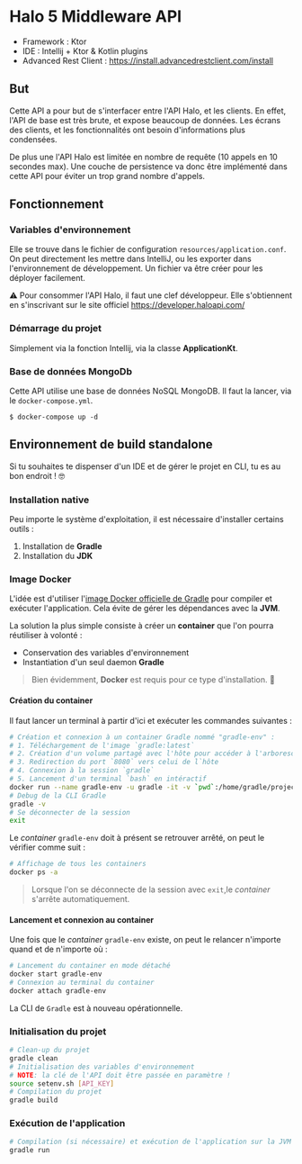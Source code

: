 # Halo 5 Middleware API

- Framework : Ktor
- IDE : Intellij + Ktor & Kotlin plugins
- Advanced Rest Client : https://install.advancedrestclient.com/install

## But

Cette API a pour but de s'interfacer entre l'API Halo, et les clients. En effet, l'API de base est très brute, et expose
beaucoup de données. Les écrans des clients, et les fonctionnalités ont besoin d'informations plus condensées.

De plus une l'API Halo est limitée en nombre de requête (10 appels en 10 secondes max).
Une couche de persistence va donc être implémenté dans cette API pour éviter un trop grand nombre d'appels.

## Fonctionnement

### Variables d'environnement

Elle se trouve dans le fichier de configuration `resources/application.conf`.
On peut directement les mettre dans IntelliJ, ou les exporter dans l'environnement de développement.
Un fichier va être créer pour les déployer facilement.

⚠️ Pour consommer l'API Halo, il faut une clef développeur. Elle s'obtiennent en s'inscrivant sur le site officiel <https://developer.haloapi.com/>


### Démarrage du projet

Simplement via la fonction Intellij, via la classe **ApplicationKt**.


### Base de données MongoDb

Cette API utilise une base de données NoSQL MongoDB. Il faut la lancer, via le `docker-compose.yml`.

```terminal
$ docker-compose up -d
```

## Environnement de build standalone

Si tu souhaites te dispenser d'un IDE et de gérer le projet en CLI, tu es au bon endroit ! 🤓

### Installation native

Peu importe le système d'exploitation, il est nécessaire d'installer certains outils :

1. Installation de **Gradle**
2. Installation du **JDK**

### Image Docker

L'idée est d'utiliser l'[image Docker officielle de Gradle](https://hub.docker.com/_/gradle) pour compiler et exécuter l'application.
Cela évite de gérer les dépendances avec la **JVM**.

La solution la plus simple consiste à créer un **container** que l'on pourra réutiliser à volonté :

* Conservation des variables d'environnement
* Instantiation d'un seul daemon **Gradle**

> Bien évidemment, **Docker** est requis pour ce type d'installation. 🤠

#### Création du container

Il faut lancer un terminal à partir d'ici et exécuter les commandes suivantes :

```bash
# Création et connexion à un container Gradle nommé "gradle-env" :
# 1. Téléchargement de l'image `gradle:latest`
# 2. Création d'un volume partagé avec l'hôte pour accéder à l'arborescence du projet
# 3. Redirection du port `8080` vers celui de l`hôte
# 4. Connexion à la session `gradle`
# 5. Lancement d'un terminal `bash` en intéractif
docker run --name gradle-env -u gradle -it -v `pwd`:/home/gradle/project -w /home/gradle/project -p 8080:8080 gradle bash
# Debug de la CLI Gradle
gradle -v
# Se déconnecter de la session
exit
```

Le *container* `gradle-env` doit à présent se retrouver arrêté, on peut le vérifier comme suit :

```bash
# Affichage de tous les containers
docker ps -a
```

> Lorsque l'on se déconnecte de la session avec `exit`,le *container* s'arrête automatiquement.

#### Lancement et connexion au container

Une fois que le *container* `gradle-env` existe, on peut le relancer n'importe quand et de n'importe où :

```bash
# Lancement du container en mode détaché
docker start gradle-env
# Connexion au terminal du container
docker attach gradle-env
```

La CLI de `Gradle` est à nouveau opérationnelle.

### Initialisation du projet

```bash
# Clean-up du projet
gradle clean
# Initialisation des variables d'environnement
# NOTE: la clé de l'API doit être passée en paramètre !
source setenv.sh [API_KEY]
# Compilation du projet
gradle build
```

### Exécution de l'application

```bash
# Compilation (si nécessaire) et exécution de l'application sur la JVM
gradle run
```
